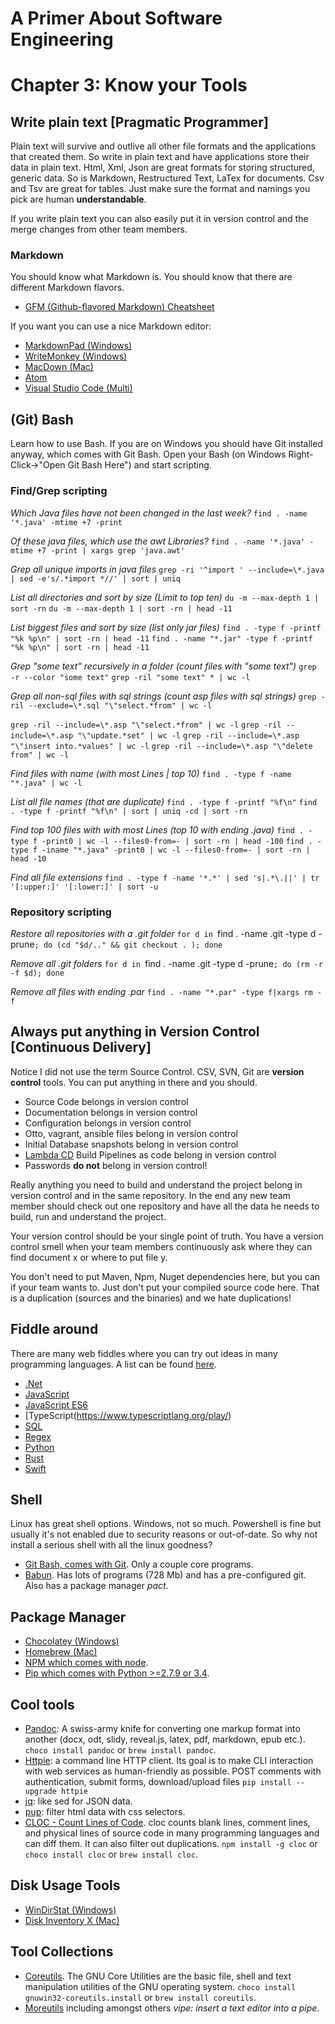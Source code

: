 # A Primer About Software Engineering
# Chapter 3: Know your Tools

## Write plain text [Pragmatic Programmer]
Plain text will survive and outlive all other file formats and the applications that created them. So write in plain text and have applications store their data in plain text. Html, Xml, Json are great formats for storing structured, generic data. So is Markdown, Restructured Text, LaTex for documents. Csv and Tsv are great for tables. Just make sure the format and namings you pick are human __understandable__.

If you write plain text you can also easily put it in version control and the merge changes from other team members.

### Markdown

You should know what Markdown is. You should know that there are different Markdown flavors.

* [GFM (Github-flavored Markdown) Cheatsheet](https://github.com/adam-p/markdown-here/wiki/Markdown-Cheatsheet)

If you want you can use a nice Markdown editor:

* [MarkdownPad (Windows)](http://markdownpad.com/)
* [WriteMonkey (Windows)](http://writemonkey.com/index.php)
* [MacDown (Mac)](http://macdown.uranusjr.com/)
* [Atom](https://atom.io/)
* [Visual Studio Code (Multi)](https://code.visualstudio.com/Download)

## (Git) Bash
Learn how to use Bash. If you are on Windows you should have Git installed anyway, which comes with Git Bash. Open your Bash (on Windows Right-Click->"Open Git Bash Here") and start scripting.

### Find/Grep scripting
*Which Java files have not been changed in the last week?*
`find . -name '*.java' -mtime +7 -print`

*Of these java files, which use the awt Libraries?* 
`find . -name '*.java' -mtime +7 -print | xargs grep 'java.awt'`

*Grep all unique imports in java files*
`grep -ri '^import ' --include=\*.java | sed -e's/.*import *//' | sort | uniq`

*List all directories and sort by size (Limit to top ten)*
`du -m --max-depth 1 | sort -rn`
`du -m --max-depth 1 | sort -rn | head -11`

*List biggest files and sort by size (list only jar files)*
`find . -type f -printf "%k %p\n" | sort -rn | head -11`
`find . -name "*.jar" -type f -printf "%k %p\n" | sort -rn | head -11`

*Grep "some text" recursively in a folder (count files with "some text")*
`grep -r --color "some text"`
`grep -ril "some text" * | wc -l`

*Grep all non-sql files with sql strings (count asp files with sql strings)*
`grep -ril --exclude=\*.sql "\"select.*from" | wc -l`

`grep -ril --include=\*.asp "\"select.*from" | wc -l`
`grep -ril --include=\*.asp "\"update.*set" | wc -l`
`grep -ril --include=\*.asp "\"insert into.*values" | wc -l`
`grep -ril --include=\*.asp "\"delete from" | wc -l`

*Find files with name (with most Lines | top 10)*
`find . -type f -name "*.java" | wc -l`

*List all file names (that are duplicate)*
`find . -type f -printf "%f\n"`
`find . -type f -printf "%f\n" | sort | uniq -cd | sort -rn`

*Find top 100 files with with most Lines (top 10 with ending .java)*
`find . -type f -print0 | wc -l --files0-from=- | sort -rn | head -100`
`find . -type f -iname "*.java" -print0 | wc -l --files0-from=- | sort -rn | head -10`

*Find all file extensions*
`find . -type f -name '*.*' | sed 's|.*\.||' | tr '[:upper:]' '[:lower:]' | sort -u`

### Repository scripting
*Restore all repositories with a .git folder*
`for d in `find . -name .git -type d -prune`; do (cd "$d/.." && git checkout . ); done`

*Remove all .git folders*
`for d in `find . -name .git -type d -prune`; do (rm -r -f $d); done`

*Remove all files with ending .par*
`find . -name "*.par" -type f|xargs rm -f`

## Always put anything in Version Control [Continuous Delivery]
Notice I did not use the term Source Control. CSV, SVN, Git are __version control__ tools. You can put anything in there and you should. 

* Source Code belongs in version control
* Documentation belongs in version control
* Configuration belongs in version control
* Otto, vagrant, ansible files belong in version control
* Initial Database snapshots belong in version control
* [Lambda CD](http://www.lambda.cd/) Build Pipelines as code belong in version control
* Passwords __do not__ belong in version control!

Really anything you need to build and understand the project belong in version control and in the same repository. In the end any new team member should check out one repository and have all the data he needs to build, run and understand the project. 

Your version control should be your single point of truth. You have a version control smell when your team members continuously ask where they can find document x or where to put file y.

You don't need to put Maven, Npm, Nuget dependencies here, but you can if your team wants to. Just don't put your compiled source code here. That is a duplication (sources and the binaries) and we hate duplications!

## Fiddle around
There are many web fiddles where you can try out ideas in many programming languages. A list can be found [here](https://fiddles.io/).

* [.Net](https://dotnetfiddle.net/)
* [JavaScript](https://jsfiddle.net/)
* [JavaScript ES6](https://babeljs.io/repl/)
* [TypeScript(https://www.typescriptlang.org/play/)
* [SQL](http://sqlfiddle.com/)
* [Regex](http://refiddle.com/)
* [Python](http://pythonfiddle.com/)
* [Rust](https://play.rust-lang.org/)
* [Swift](https://swiftlang.ng.bluemix.net/#/repl)

## Shell
Linux has great shell options. Windows, not so much. Powershell is fine but usually it's not enabled due to security reasons or out-of-date. So why not install a serious shell with all the linux goodness? 
* [Git Bash, comes with Git](https://git-for-windows.github.io/). Only a couple core programs.
* [Babun](http://babun.github.io/). Has lots of programs (728 Mb) and has a pre-configured git.  Also has a package manager *pact*.

## Package Manager
* [Chocolatey (Windows)](https://chocolatey.org/)
* [Homebrew (Mac)](http://brew.sh/)
* [NPM which comes with node](https://nodejs.org/en/).
* [Pip which comes with Python >=2.7.9 or 3.4](https://www.python.org/).

## Cool tools
* [Pandoc](http://pandoc.org/): A swiss-army knife for converting one markup format into another (docx, odt, slidy, reveal.js, latex, pdf, markdown, epub etc.). `choco install pandoc` or `brew install pandoc`.
* [Httpie](https://github.com/jkbrzt/httpie): a command line HTTP client. Its goal is to make CLI interaction with web services as human-friendly as possible. POST comments with authentication, submit forms, download/upload files `pip install --upgrade httpie`
* [jq](https://stedolan.github.io/jq/): like sed for JSON data.
* [pup](https://github.com/ericchiang/pup): filter html data with css selectors.
* [CLOC - Count Lines of Code](https://github.com/AlDanial/cloc). cloc counts blank lines, comment lines, and physical lines of source code in many programming languages and can diff them. It can also filter out duplications. `npm install -g cloc` or `choco install cloc` or `brew install cloc`.

## Disk Usage Tools
* [WinDirStat (Windows)](https://windirstat.info/)
* [Disk Inventory X (Mac)](http://www.derlien.com/)

## Tool Collections
* [Coreutils](http://gnuwin32.sourceforge.net/packages/coreutils.htm). The GNU Core Utilities are the basic file, shell and text manipulation utilities of the GNU operating system. `choco install gnuwin32-coreutils.install` or `brew install coreutils`.
* [Moreutils](https://joeyh.name/code/moreutils/) including amongst others *vipe: insert a text editor into a pipe*.
